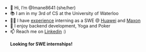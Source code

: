 
* 👋 Hi, I’m @Imane8641 (she/her)
* 📚 I am in my 3rd of CS at the University of Waterloo
* 👩‍💻 I have <a href="https://github.com/EnamiYa/Resume/blob/main/resume.pdf">experience</a> interning as a SWE @ <a href="https://www.maxon.net/en/">Huawei</a> and <a href="https://www.maxon.net/en/">Maxon</a>
* 👀 I enjoy backend development, Yoga and Poker
* 📫 Reach me on <a href="https://www.linkedin.com/in/iyacoubi/" >Linkedin</a> :)
  <br>
  <br>
  <strong>
     Looking for SWE internships!
  </strong>

